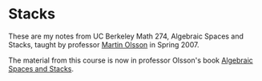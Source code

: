 # Stacks

These are my notes from UC Berkeley Math 274, Algebraic Spaces and Stacks, taught by professor [Martin Olsson](https://math.berkeley.edu/~molsson) in Spring 2007.

The material from this course is now in professor Olsson's book [Algebraic Spaces and Stacks](http://bookstore.ams.org/coll-62).
